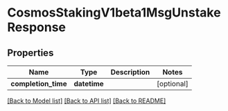 # CosmosStakingV1beta1MsgUnstakeResponse

## Properties
Name | Type | Description | Notes
------------ | ------------- | ------------- | -------------
**completion_time** | **datetime** |  | [optional] 

[[Back to Model list]](../README.md#documentation-for-models) [[Back to API list]](../README.md#documentation-for-api-endpoints) [[Back to README]](../README.md)

